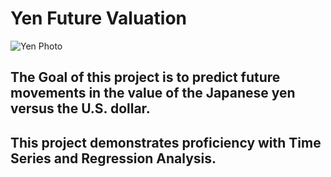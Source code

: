 # Yen Future Valuation
![Yen Photo](Images/readme_photo.png)
## The Goal of this project is to predict future movements in the value of the Japanese yen versus the U.S. dollar. 
## This project demonstrates proficiency with Time Series and Regression Analysis.
